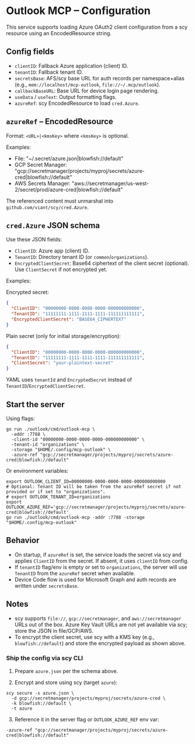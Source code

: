 # Outlook MCP – Configuration

This service supports loading Azure OAuth2 client configuration from a scy resource using an EncodedResource string.

## Config fields

- `clientID`: Fallback Azure application (client) ID.
- `tenantID`: Fallback tenant ID.
- `secretsBase`: AFS/scy base URL for auth records per namespace+alias (e.g., `mem://localhost/mcp-outlook`, `file://~/.mcp/outlook`).
- `callbackBaseURL`: Base URL for device login page rendering.
- `useData` / `useText`: Output formatting flags.
- `azureRef`: scy EncodedResource to load `cred.Azure`.

## `azureRef` – EncodedResource

Format: `<URL>|<kmsKey>` where `<kmsKey>` is optional.

Examples:
- File: "~/.secret/azure.json|blowfish://default"
- GCP Secret Manager: "gcp://secretmanager/projects/myproj/secrets/azure-cred|blowfish://default"
- AWS Secrets Manager: "aws://secretmanager/us-west-2/secret/prod/azure-cred|blowfish://default"

The referenced content must unmarshal into `github.com/viant/scy/cred.Azure`.

## `cred.Azure` JSON schema

Use these JSON fields:
- `ClientID`: Azure app (client) ID.
- `TenantID`: Directory tenant ID (or `common`/`organizations`).
- `EncryptedClientSecret`: Base64 ciphertext of the client secret (optional). Use `ClientSecret` if not encrypted yet.

Examples:

Encrypted secret:
```json
{
  "ClientID": "00000000-0000-0000-0000-000000000000",
  "TenantID": "11111111-1111-1111-1111-111111111111",
  "EncryptedClientSecret": "BASE64_CIPHERTEXT"
}
```

Plain secret (only for initial storage/encryption):
```json
{
  "ClientID": "00000000-0000-0000-0000-000000000000",
  "TenantID": "11111111-1111-1111-1111-111111111111",
  "ClientSecret": "your-plaintext-secret"
}
```

YAML uses `tenantId` and `EncryptedSecret` instead of `TenantID`/`EncryptedClientSecret`.

## Start the server

Using flags:

```
go run ./outlook/cmd/outlook-mcp \
  -addr :7788 \
  -client-id "00000000-0000-0000-0000-000000000000" \
  -tenant-id "organizations" \
  -storage "$HOME/.config/mcp-outlook" \
  -azure-ref "gcp://secretmanager/projects/myproj/secrets/azure-cred|blowfish://default"
```

Or environment variables:

```
export OUTLOOK_CLIENT_ID=00000000-0000-0000-0000-000000000000
# Optional: Tenant ID will be taken from the azureRef secret if not provided or if set to "organizations".
# export OUTLOOK_TENANT_ID=organizations
export OUTLOOK_AZURE_REF='gcp://secretmanager/projects/myproj/secrets/azure-cred|blowfish://default'
go run ./outlook/cmd/outlook-mcp -addr :7788 -storage "$HOME/.config/mcp-outlook"
```

## Behavior

- On startup, if `azureRef` is set, the service loads the secret via scy and applies `ClientID` from the secret. If absent, it uses `clientID` from config.
- If `tenantID` flag/env is empty or set to `organizations`, the server will use `TenantID` from the `azureRef` secret when available.
- Device Code flow is used for Microsoft Graph and auth records are written under `secretsBase`.

## Notes

- scy supports `file://`, `gcp://secretmanager`, and `aws://secretmanager` URLs out of the box. Azure Key Vault URLs are not yet available via scy; store the JSON in file/GCP/AWS.
- To encrypt the client secret, use scy with a KMS key (e.g., `blowfish://default`) and store the encrypted payload as shown above.

### Ship the config via scy CLI

1) Prepare `azure.json` per the schema above.

2) Encrypt and store using scy (target `azure`):

```
scy secure -s azure.json \
  -d gcp://secretmanager/projects/myproj/secrets/azure-cred \
  -k blowfish://default \
  -t azure
```

3) Reference it in the server flag or `OUTLOOK_AZURE_REF` env var:

```
-azure-ref "gcp://secretmanager/projects/myproj/secrets/azure-cred|blowfish://default"
```
